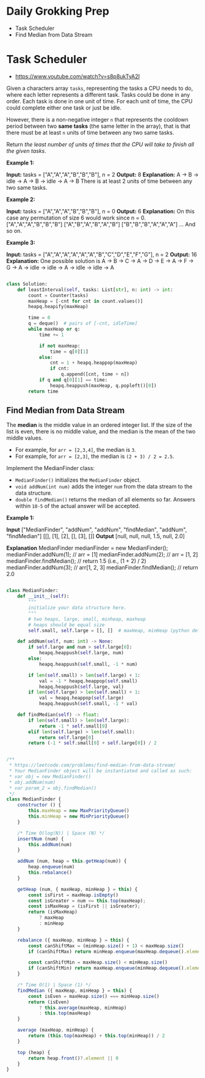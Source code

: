 # Daily Grokking Prep

- Task Scheduler 
- Find Median from Data Stream


# Task Scheduler

- https://www.youtube.com/watch?v=s8p8ukTyA2I

Given a characters array `tasks`, representing the tasks a CPU needs to do, where each letter represents a different task. Tasks could be done in any order. Each task is done in one unit of time. For each unit of time, the CPU could complete either one task or just be idle.

However, there is a non-negative integer `n` that represents the cooldown period between two **same tasks** (the same letter in the array), that is that there must be at least `n` units of time between any two same tasks.

Return _the least number of units of times that the CPU will take to finish all the given tasks_.

**Example 1:**

**Input:** tasks = ["A","A","A","B","B","B"], n = 2
**Output:** 8
**Explanation:** 
A -> B -> idle -> A -> B -> idle -> A -> B
There is at least 2 units of time between any two same tasks.

**Example 2:**

**Input:** tasks = ["A","A","A","B","B","B"], n = 0
**Output:** 6
**Explanation:** On this case any permutation of size 6 would work since n = 0.
["A","A","A","B","B","B"]
["A","B","A","B","A","B"]
["B","B","B","A","A","A"]
...
And so on.

**Example 3:**

**Input:** tasks = ["A","A","A","A","A","A","B","C","D","E","F","G"], n = 2
**Output:** 16
**Explanation:** 
One possible solution is
A -> B -> C -> A -> D -> E -> A -> F -> G -> A -> idle -> idle -> A -> idle -> idle -> A


```python

class Solution:
    def leastInterval(self, tasks: List[str], n: int) -> int:
        count = Counter(tasks)
        maxHeap = [-cnt for cnt in count.values()]
        heapq.heapify(maxHeap)

        time = 0
        q = deque()  # pairs of [-cnt, idleTime]
        while maxHeap or q:
            time += 1

            if not maxHeap:
                time = q[0][1]
            else:
                cnt = 1 + heapq.heappop(maxHeap)
                if cnt:
                    q.append([cnt, time + n])
            if q and q[0][1] == time:
                heapq.heappush(maxHeap, q.popleft()[0])
        return time
```


## Find Median from Data Stream

The **median** is the middle value in an ordered integer list. If the size of the list is even, there is no middle value, and the median is the mean of the two middle values.

-   For example, for `arr = [2,3,4]`, the median is `3`.
-   For example, for `arr = [2,3]`, the median is `(2 + 3) / 2 = 2.5`.

Implement the MedianFinder class:

-   `MedianFinder()` initializes the `MedianFinder` object.
-   `void addNum(int num)` adds the integer `num` from the data stream to the data structure.
-   `double findMedian()` returns the median of all elements so far. Answers within `10-5` of the actual answer will be accepted.

**Example 1:**

**Input**
["MedianFinder", "addNum", "addNum", "findMedian", "addNum", "findMedian"]
[[], [1], [2], [], [3], []]
**Output**
[null, null, null, 1.5, null, 2.0]

**Explanation**
MedianFinder medianFinder = new MedianFinder();
medianFinder.addNum(1);    // arr = [1]
medianFinder.addNum(2);    // arr = [1, 2]
medianFinder.findMedian(); // return 1.5 (i.e., (1 + 2) / 2)
medianFinder.addNum(3);    // arr[1, 2, 3]
medianFinder.findMedian(); // return 2.0


```python

class MedianFinder:
    def __init__(self):
        """
        initialize your data structure here.
        """
        # two heaps, large, small, minheap, maxheap
        # heaps should be equal size
        self.small, self.large = [], []  # maxHeap, minHeap (python default)

    def addNum(self, num: int) -> None:
        if self.large and num > self.large[0]:
            heapq.heappush(self.large, num)
        else:
            heapq.heappush(self.small, -1 * num)

        if len(self.small) > len(self.large) + 1:
            val = -1 * heapq.heappop(self.small)
            heapq.heappush(self.large, val)
        if len(self.large) > len(self.small) + 1:
            val = heapq.heappop(self.large)
            heapq.heappush(self.small, -1 * val)

    def findMedian(self) -> float:
        if len(self.small) > len(self.large):
            return -1 * self.small[0]
        elif len(self.large) > len(self.small):
            return self.large[0]
        return (-1 * self.small[0] + self.large[0]) / 2

```


```javascript

/** 
 * https://leetcode.com/problems/find-median-from-data-stream/
 * Your MedianFinder object will be instantiated and called as such:
 * var obj = new MedianFinder()
 * obj.addNum(num)
 * var param_2 = obj.findMedian()
 */
class MedianFinder {
    constructor () {
        this.maxHeap = new MaxPriorityQueue()
        this.minHeap = new MinPriorityQueue()
    }

    /* Time O(log(N)) | Space (N) */
    insertNum (num) {
        this.addNum(num)
    }

    addNum (num, heap = this.getHeap(num)) {
        heap.enqueue(num)
        this.rebalance()
    }

    getHeap (num, { maxHeap, minHeap } = this) {
        const isFirst = maxHeap.isEmpty()
        const isGreater = num <= this.top(maxHeap);
        const isMaxHeap = (isFirst || isGreater);
        return (isMaxHeap)
            ? maxHeap
            : minHeap
    }

    rebalance ({ maxHeap, minHeap } = this) {
        const canShiftMax = (minHeap.size() + 1) < maxHeap.size()
        if (canShiftMax) return minHeap.enqueue(maxHeap.dequeue().element)

        const canShiftMin = maxHeap.size() < minHeap.size()
        if (canShiftMin) return maxHeap.enqueue(minHeap.dequeue().element)
    }

    /* Time O(1) | Space (1) */
    findMedian ({ maxHeap, minHeap } = this) {
        const isEven = maxHeap.size() === minHeap.size()
        return (isEven)
            ? this.average(maxHeap, minHeap)
            : this.top(maxHeap)
    }

    average (maxHeap, minHeap) {
        return (this.top(maxHeap) + this.top(minHeap)) / 2
    }

    top (heap) {
        return heap.front()?.element || 0
    }
}

```


